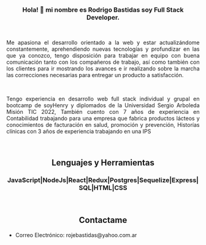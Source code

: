 <div id="header" align="center">
    <H3> Hola! 👋 mi nombre es Rodrigo Bastidas soy Full Stack Developer.</H3>
    <br>
    <p align="justify">Me apasiona el desarrollo orientado a la web y estar actualizándome constantemente, aprehendiendo nuevas tecnologías y       
    profundizar en las que ya conozco, tengo disposición para trabajar en equipo con  buena comunicación tanto con los compañeros
    de trabajo, así como también con los clientes para ir mostrando los avances e ir realizando sobre la marcha las correcciones 
    necesarias para entregar un producto a satisfacción.</p>
    <br>
    <p align="justify"> Tengo experiencia en desarrollo web full stack individual y grupal en bootcamp de soyHenry y diplomados de la Universidad 
    Sergio Arboleda Misión TIC 2022, También cuento con 7 años de experiencia en Contabilidad trabajando para una empresa que fabrica productos 
    lácteos y conocimientos de facturación en salud, promoción y prevención, Historías clínicas con 3 años de experiencia trabajando en una IPS </p>
    <br>
    <h2>Lenguajes y Herramientas</h2>
    <h3>JavaScript|NodeJs|React|Redux|Postgres|Sequelize|Express|SQL|HTML|CSS</h3>
    <br>
    <h2>Contactame </h2>
    <ul> 
        <li align="left">Correo Electrónico: rojebastidas@yahoo.com.ar</li>
    </ul>
    
                
    
</div>
